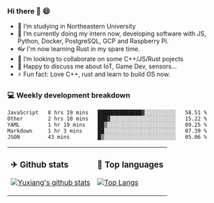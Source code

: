 ### Hi there 👋 😄

- 🔭 I’m studying in Northeastern University
- 🌱 I’m currently doing my intern now, developing software with JS, Python, Docker, PostgreSQL, GCP and Raspberry Pi.
- 👓 I'm now learning Rust in my spare time.
- 👯 I’m looking to collaborate on some C++/JS/Rust pojects
- 💬 Happy to discuss me about IoT, Game Dev, sensors...
- ⚡ Fun fact: Love C++, rust and learn to build OS now.



<table>
<tr>
<td valign="top" width="54%">

### ✈ Github stats

[![Yuxiang's github stats](https://github-readme-stats.vercel.app/api?username=Taowyoo&show_icons=true&line_height=21&show_icons=true&theme=tokyonight)](https://github.com/anuraghazra/github-readme-stats)

</td>

<td valign="top" width="46%">

### 📕 Top languages

[![Top Langs](https://github-readme-stats.vercel.app/api/top-langs/?username=Taowyoo&show_icons=true&layout=compact&theme=vue)](https://github.com/anuraghazra/github-readme-stats)

</td>
</tr>

### 💻 Weekly development breakdown

<!--START_SECTION:waka-->
```text
JavaScript   8 hrs 19 mins   ██████████████▓░░░░░░░░░░   58.51 % 
Other        2 hrs 10 mins   ███▓░░░░░░░░░░░░░░░░░░░░░   15.22 % 
YAML         1 hr 19 mins    ██▒░░░░░░░░░░░░░░░░░░░░░░   09.25 % 
Markdown     1 hr 3 mins     ██░░░░░░░░░░░░░░░░░░░░░░░   07.39 % 
JSON         43 mins         █▒░░░░░░░░░░░░░░░░░░░░░░░   05.06 % 
```
<!--END_SECTION:waka-->
